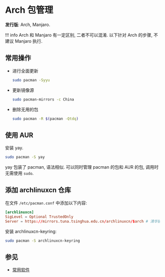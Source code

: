 # Arch 包管理

**发行版**: Arch, Manjaro.  

!!! info
    Arch 和 Manjaro 有一定区别, 二者不可以混淆. 以下针对 Arch 的步骤, 不建议 Manjaro 执行.  

## 常用操作

- 进行全面更新

    ```sh
    sudo pacman -Syyu
    ```

- 更新镜像源

    ```sh
    sudo pacman-mirrors -c China
    ```

- 删除无用的包

    ```sh
    sudo pacman -R $(pacman -Qtdq)
    ```

## 使用 AUR

安装 yay.  

```sh
sudo pacman -S yay
```

yay 包装了 pacman, 语法相似. 可以同时管理 pacman 的包和 AUR 的包, 调用时无需使用 `sudo`.  

## 添加 archlinuxcn 仓库

在文件 `/etc/pacman.conf` 中添加以下内容:  

```conf
[archlinuxcn]
SigLevel = Optional TrustedOnly
Server = https://mirrors.tuna.tsinghua.edu.cn/archlinuxcn/$arch # 清华镜像
```

安装 archlinuxcn-keyring:  

```sh
sudo pacman -S archlinuxcn-keyring
```

## 参见

- [常用软件](../其他/常用软件.md)
